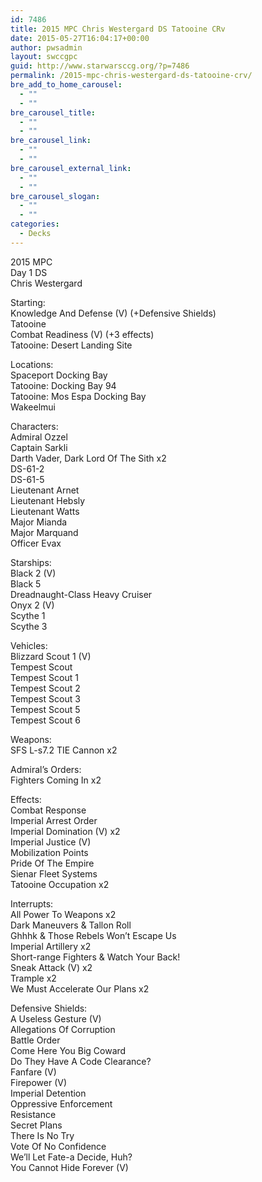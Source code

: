 ```yaml
---
id: 7486
title: 2015 MPC Chris Westergard DS Tatooine CRv
date: 2015-05-27T16:04:17+00:00
author: pwsadmin
layout: swccgpc
guid: http://www.starwarsccg.org/?p=7486
permalink: /2015-mpc-chris-westergard-ds-tatooine-crv/
bre_add_to_home_carousel:
  - ""
  - ""
bre_carousel_title:
  - ""
  - ""
bre_carousel_link:
  - ""
  - ""
bre_carousel_external_link:
  - ""
  - ""
bre_carousel_slogan:
  - ""
  - ""
categories:
  - Decks
---
```

2015 MPC  
Day 1 DS  
Chris Westergard

Starting:  
Knowledge And Defense (V) (+Defensive Shields)  
Tatooine  
Combat Readiness (V) (+3 effects)  
Tatooine: Desert Landing Site

Locations:  
Spaceport Docking Bay  
Tatooine: Docking Bay 94  
Tatooine: Mos Espa Docking Bay  
Wakeelmui

Characters:  
Admiral Ozzel  
Captain Sarkli  
Darth Vader, Dark Lord Of The Sith x2  
DS-61-2  
DS-61-5  
Lieutenant Arnet  
Lieutenant Hebsly  
Lieutenant Watts  
Major Mianda  
Major Marquand  
Officer Evax

Starships:  
Black 2 (V)  
Black 5  
Dreadnaught-Class Heavy Cruiser  
Onyx 2 (V)  
Scythe 1  
Scythe 3

Vehicles:  
Blizzard Scout 1 (V)  
Tempest Scout  
Tempest Scout 1  
Tempest Scout 2  
Tempest Scout 3  
Tempest Scout 5  
Tempest Scout 6

Weapons:  
SFS L-s7.2 TIE Cannon x2

Admiral&#8217;s Orders:  
Fighters Coming In x2

Effects:  
Combat Response  
Imperial Arrest Order  
Imperial Domination (V) x2  
Imperial Justice (V)  
Mobilization Points  
Pride Of The Empire  
Sienar Fleet Systems  
Tatooine Occupation x2

Interrupts:  
All Power To Weapons x2  
Dark Maneuvers & Tallon Roll  
Ghhhk & Those Rebels Won&#8217;t Escape Us  
Imperial Artillery x2  
Short-range Fighters & Watch Your Back!  
Sneak Attack (V) x2  
Trample x2  
We Must Accelerate Our Plans x2

Defensive Shields:  
A Useless Gesture (V)  
Allegations Of Corruption  
Battle Order  
Come Here You Big Coward  
Do They Have A Code Clearance?  
Fanfare (V)  
Firepower (V)  
Imperial Detention  
Oppressive Enforcement  
Resistance  
Secret Plans  
There Is No Try  
Vote Of No Confidence  
We&#8217;ll Let Fate-a Decide, Huh?  
You Cannot Hide Forever (V)